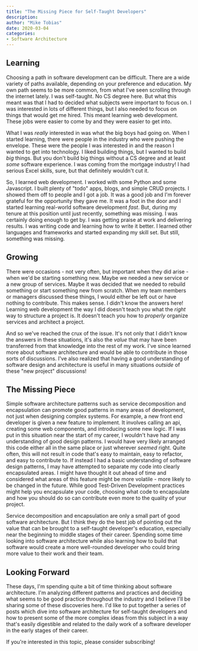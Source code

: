 ```yaml
---
title: "The Missing Piece for Self-Taught Developers"
description: 
author: "Mike Tobias"
date: 2020-03-04
categories:
- Software Architecture
---
```



## Learning

Choosing a path in software development can be difficult. There are a wide variety of paths available, depending on your preference and education. My own path seems to be more common, from what I've seen scrolling through the internet lately. I was self-taught. No CS degree here. But what this meant was that I had to decided what subjects were important to focus on. I was interested in lots of different things, but I also needed to focus on things that would get me hired. This meant learning web development. These jobs were easier to come by and they were easier to get into.

What I was _really_ interested in was what the big boys had going on. When I started learning, there were people in the industry who were pushing the envelope.  These were the people I was interested in and the reason I wanted to get into technology. I liked building things, but I wanted to build _big_ things. But you don't build big things without a CS degree and at least _some_ software experience. I was coming from the mortgage industry! I had serious Excel skills, sure, but that definitely wouldn't cut it.

So, I learned web development. I worked with some Python and some Javascript.  I built plenty of "todo" apps, blogs, and simple CRUD projects. I showed them off to people and I got a job. It was a good job and I'm forever grateful for the opportunity they gave me. It was a foot in the door and I started learning real-world software development _fast_. But, during my tenure at this position until just recently, something was missing. I was certainly doing enough to get by. I was getting praise at work and delivering results. I was writing code and learning how to write it better. I learned other languages and frameworks and started expanding my skill set. But still, something was missing.

## Growing

There were occasions - not very often, but important when they did arise - when we'd be starting something new. Maybe we needed a new service or a new group of services. Maybe it was decided that we needed to rebuild something or start something new from scratch. When my team members or managers discussed these things, I would either be left out or have nothing to contribute. This makes sense. I didn't know the answers here! Learning web development the way I did doesn't teach you what the _right_ way to structure a project is. It doesn't teach you how to _properly_ organize services and architect a project.

And so we've reached the crux of the issue. It's not only that I didn't know the answers in these situations, it's also the _value_ that may have been transferred from that knowledge into the rest of my work. I've since learned more about software architecture and would be able to contribute in those sorts of discussions. I've also realized that having a good understanding of software design and architecture is useful in many situations _outside_ of these "new project" discussions!

## The Missing Piece

Simple software architecture patterns such as service decomposition and encapsulation can promote good patterns in many areas of development, not just when designing complex systems. For example, a new front end developer is given a new feature to implement. It involves calling an api, creating some web components, and introducing some new logic. If I was put in this situation near the start of my career, I wouldn't have had any understanding of good design patterns. I would have very likely arranged this code either all in the same place or just wherever _seemed_ right. Quite often, this will not result in code that's easy to maintain, easy to refactor, and easy to contribute to. If instead I had a basic understanding of software design patterns, I may have attempted to separate my code into clearly encapsulated areas. I might have thought it out ahead of time and considered what areas of this feature might be more volatile - more likely to be changed in the future. While good Test-Driven Development practices might help you encapsulate your code, choosing what code to encapsulate and how you should do so can contribute even more to the quality of your project.

Service decomposition and encapsulation are only a small part of good software architecture. But I think they do the best job of pointing out the value that can be brought to a self-taught developer's education, especially near the beginning to middle stages of their career. Spending some time looking into software architecture while also learning how to build that software would create a more well-rounded developer who could bring more value to their work and their team.

## Looking Forward

These days, I'm spending quite a bit of time thinking about software architecture. I'm analyzing different patterns and practices and deciding what seems to be good practice throughout the industry and I believe I'll be sharing some of these discoveries here.  I'd like to put together a series of posts which dive into software architecture for self-taught developers and how to present some of the more complex ideas from this subject in a way that's easily digestible and related to the daily work of a software developer in the early stages of their career.

If you're interested in this topic, please consider subscribing!
